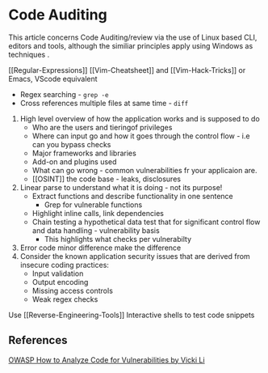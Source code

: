 # Code Auditing

This article concerns Code Auditing/review via the use of Linux based CLI, editors  and tools, although the similiar principles apply using Windows as techniques .  


[[Regular-Expressions]]
[[Vim-Cheatsheet]] and [[Vim-Hack-Tricks]] or Emacs, VScode equivalent

- Regex searching - `grep -e` 
- Cross references multiple files at same time -  `diff`

1. High level overview of how the application works and is supposed to do
	- Who are the users and tieringof privileges
	- Where can input go and how it goes through  the control flow - i.e can you bypass checks
	- Major frameworks and libraries
	- Add-on and plugins used
	- What can go wrong - common vulnerabilities fr your applicaion are.
	- [[OSINT]] the code base - leaks, disclosures
1. Linear parse to understand what it is doing - not its purpose! 
	- Extract functions and describe functionality in one sentence
		 - Grep for vulnerable functions
	- Highlight inline calls, link dependencies
	- Chain testing a hypothetical data test that for significant control flow and data handling - vulnerability basis  
		- This highlights what checks per vulnerabilty 
2.  Error code minor difference make the difference 
3. Consider the known application security issues that are derived from insecure coding practices:
	- Input validation
	- Output encoding
	- Missing access controls
	- Weak regex checks


Use [[Reverse-Engineering-Tools]] 
Interactive shells to test code snippets


## References

[OWASP How to Analyze Code for Vulnerabilities by Vicki Li ](https://www.youtube.com/watch?v=A8CNysN-lOM)